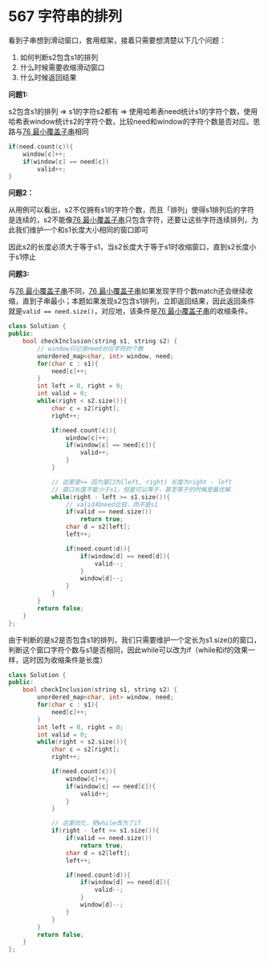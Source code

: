 # 567 字符串的排列

看到子串想到滑动窗口，套用框架，接着只需要想清楚以下几个问题：

1. 如何判断s2包含s1的排列
2. 什么时候需要收缩滑动窗口
3. 什么时候返回结果

**问题1:**

s2包含s1的排列 => s1的字符s2都有 => 使用哈希表need统计s1的字符个数，使用哈希表window统计s2的字符个数，比较need和window的字符个数是否对应。思路与[76 最小覆盖子串](./76%20最小覆盖子串.md)相同

```C++
if(need.count(c)){
    window[c]++;
    if(window[c] == need[c])
        valid++;
}
```

**问题2：** 

从用例可以看出，s2不仅拥有s1的字符个数，而且「排列」使得s1排列后的字符是连续的，s2不能像[76 最小覆盖子串](./76%20最小覆盖子串.md)只包含字符，还要让这些字符连续排列，为此我们维护一个和s1长度大小相同的窗口即可

因此s2的长度必须大于等于s1，当s2长度大于等于s1时收缩窗口，直到s2长度小于s1停止

**问题3:**

与[76 最小覆盖子串](./76%20最小覆盖子串.md)不同，[76 最小覆盖子串](./76%20最小覆盖子串.md)如果发现字符个数match还会继续收缩，直到子串最小；本题如果发现s2包含s1排列，立即返回结果，因此返回条件就是`valid == need.size()`，对应地，该条件是[76 最小覆盖子串](./76%20最小覆盖子串.md)的收缩条件。

```C++
class Solution {
public:
    bool checkInclusion(string s1, string s2) {
        // window只记录need对应字符的个数
        unordered_map<char, int> window, need;
        for(char c : s1){
            need[c]++;
        }
        int left = 0, right = 0;
        int valid = 0;
        while(right < s2.size()){
            char c = s2[right];
            right++;

            if(need.count(c)){
                window[c]++;
                if(window[c] == need[c]){
                    valid++;
                }
            }

            // 这里是>= 因为窗口为[left, right) 长度为right - left
            // 窗口长度不能小于s1，但是可以等于，甚至等于的时候是最优解
            while(right - left >= s1.size()){
                // valid和need比较，而不是s1
                if(valid == need.size())
                    return true;
                char d = s2[left];
                left++;

                if(need.count(d)){
                    if(window[d] == need[d]){
                        valid--;
                    }
                    window[d]--;
                }
            }
        }
        return false;
    }
};
```

由于判断的是s2是否包含s1的排列，我们只需要维护一个定长为s1.size()的窗口，判断这个窗口字符个数与s1是否相同，因此while可以改为if（while和if的效果一样，这时因为收缩条件是长度）

```C++
class Solution {
public:
    bool checkInclusion(string s1, string s2) {
        unordered_map<char, int> window, need;
        for(char c : s1){
            need[c]++;
        }
        int left = 0, right = 0;
        int valid = 0;
        while(right < s2.size()){
            char c = s2[right];
            right++;

            if(need.count(c)){
                window[c]++;
                if(window[c] == need[c]){
                    valid++;
                }
            }

            // 这里优化，把while改为了if
            if(right - left >= s1.size()){
                if(valid == need.size())
                    return true;
                char d = s2[left];
                left++;

                if(need.count(d)){
                    if(window[d] == need[d]){
                        valid--;
                    }
                    window[d]--;
                }
            }
        }
        return false;
    }
};
```